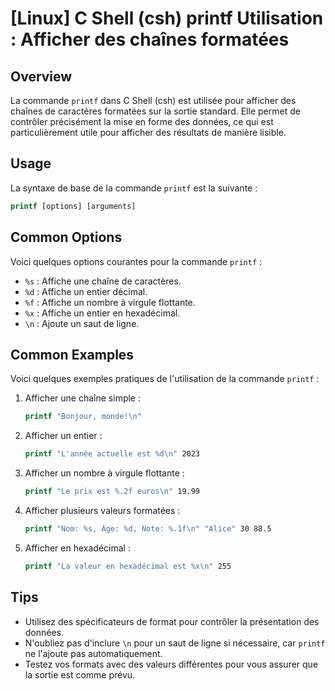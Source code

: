 # [Linux] C Shell (csh) printf Utilisation : Afficher des chaînes formatées

## Overview
La commande `printf` dans C Shell (csh) est utilisée pour afficher des chaînes de caractères formatées sur la sortie standard. Elle permet de contrôler précisément la mise en forme des données, ce qui est particulièrement utile pour afficher des résultats de manière lisible.

## Usage
La syntaxe de base de la commande `printf` est la suivante :

```csh
printf [options] [arguments]
```

## Common Options
Voici quelques options courantes pour la commande `printf` :

- `%s` : Affiche une chaîne de caractères.
- `%d` : Affiche un entier décimal.
- `%f` : Affiche un nombre à virgule flottante.
- `%x` : Affiche un entier en hexadécimal.
- `\n` : Ajoute un saut de ligne.

## Common Examples
Voici quelques exemples pratiques de l'utilisation de la commande `printf` :

1. Afficher une chaîne simple :
   ```csh
   printf "Bonjour, monde!\n"
   ```

2. Afficher un entier :
   ```csh
   printf "L'année actuelle est %d\n" 2023
   ```

3. Afficher un nombre à virgule flottante :
   ```csh
   printf "Le prix est %.2f euros\n" 19.99
   ```

4. Afficher plusieurs valeurs formatées :
   ```csh
   printf "Nom: %s, Âge: %d, Note: %.1f\n" "Alice" 30 88.5
   ```

5. Afficher en hexadécimal :
   ```csh
   printf "La valeur en hexadécimal est %x\n" 255
   ```

## Tips
- Utilisez des spécificateurs de format pour contrôler la présentation des données.
- N'oubliez pas d'inclure `\n` pour un saut de ligne si nécessaire, car `printf` ne l'ajoute pas automatiquement.
- Testez vos formats avec des valeurs différentes pour vous assurer que la sortie est comme prévu.